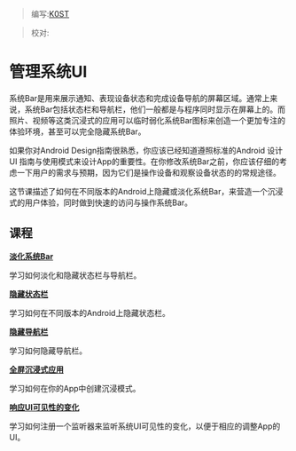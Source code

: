 > 编写:[K0ST](https://github.com/K0ST)

> 校对:

# 管理系统UI

系统Bar是用来展示通知、表现设备状态和完成设备导航的屏幕区域。通常上来说，系统Bar包括状态栏和导航栏，他们一般都是与程序同时显示在屏幕上的。而照片、视频等这类沉浸式的应用可以临时弱化系统Bar图标来创造一个更加专注的体验环境，甚至可以完全隐藏系统Bar。

如果你对Android Design指南很熟悉，你应该已经知道遵照标准的Android 设计UI 指南与使用模式来设计App的重要性。在你修改系统Bar之前，你应该仔细的考虑一下用户的需求与预期，因为它们是操作设备和观察设备状态的的常规途径。

这节课描述了如何在不同版本的Android上隐藏或淡化系统Bar，来营造一个沉浸式的用户体验，同时做到快速的访问与操作系统Bar。

## 课程

[**淡化系统Bar**](dim.html)

学习如何淡化和隐藏状态栏与导航栏。

[**隐藏状态栏**](status.html)

学习如何在不同版本的Android上隐藏状态栏。

[**隐藏导航栏**](navigation.html)

学习如何隐藏导航栏。

[**全屏沉浸式应用**](immersive.html)

学习如何在你的App中创建沉浸模式。

[**响应UI可见性的变化**](visibility.html)

学习如何注册一个监听器来监听系统UI可见性的变化，以便于相应的调整App的UI。
